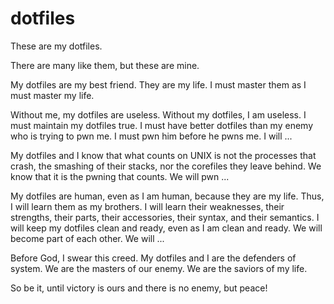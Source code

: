 # dotfiles

These are my dotfiles.

There are many like them, but these are mine.

My dotfiles are my best friend.  They are my life.  I must
master them as I must master my life.

Without me, my dotfiles are useless.  Without my dotfiles, I am
useless.  I must maintain my dotfiles true.  I must have better
dotfiles than my enemy who is trying to pwn me.  I must pwn him
before he pwns me.  I will ...

My dotfiles and I know that what counts on UNIX is not the
processes that crash, the smashing of their stacks, nor the
corefiles they leave behind.  We know that it is the pwning that
counts.  We will pwn ...

My dotfiles are human, even as I am human, because they are my
life.  Thus, I will learn them as my brothers.  I will learn
their weaknesses, their strengths, their parts, their accessories,
their syntax, and their semantics.  I will keep my dotfiles clean
and ready, even as I am clean and ready.  We will become part of
each other.  We will ...

Before God, I swear this creed.  My dotfiles and I are the
defenders of system.  We are the masters of our enemy.  We are
the saviors of my life.

So be it, until victory is ours and there is no enemy, but peace!

